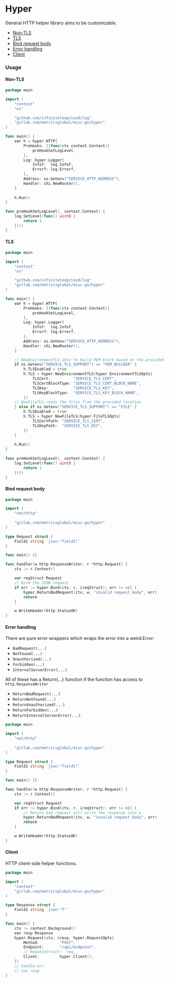 # Hyper

General HTTP helper library aims to be customizable.

- [Non-TLS](#non-tls)
- [TLS](#tls)
- [Bind request body](#bind-request-body)
- [Error handling](#error-handling)
- [Client](#client)

### Usage

#### Non-TLS

```go
package main

import (
	"context"
	"os"

	"github.com/infiniteloopcloud/log"
	"gitlab.com/metricsglobal/misc-go/hyper"
)

func main() {
	var h = hyper.HTTP{
		PreHooks: []func(ctx context.Context){
			preHookSetLogLevel,
		},
		Log: hyper.Logger{
			Infof:  log.Infof,
			Errorf: log.Errorf,
		},
		Address: os.Getenv("SERVICE_HTTP_ADDRESS"),
		Handler: chi.NewRouter(),
	}
	
	h.Run()
}

func preHookSetLogLevel(_ context.Context) {
	log.SetLevel(func() uint8 {
		return 1
	}())
}
```

#### TLS

```go
package main

import (
	"context"
	"os"

	"github.com/infiniteloopcloud/log"
	"gitlab.com/metricsglobal/misc-go/hyper"
)

func main() {
	var h = hyper.HTTP{
		PreHooks: []func(ctx context.Context){
			preHookSetLogLevel,
		},
		Log: hyper.Logger{
			Infof:  log.Infof,
			Errorf: log.Errorf,
		},
		Address: os.Getenv("SERVICE_HTTP_ADDRESS"),
		Handler: chi.NewRouter(),
	}

	// NewEnvironmentTLS able to build PEM block based on the provided information
	if os.Getenv("SERVICE_TLS_SUPPORT") == "PEM_BUILDER" {
		h.TLSEnabled = true
		h.TLS = hyper.NewEnvironmentTLS(hyper.EnvironmentTLSOpts{
			TLSCert:          "SERVICE_TLS_CERT",
			TLSCertBlockType: "SERVICE_TLS_CERT_BLOCK_NAME",
			TLSKey:           "SERVICE_TLS_KEY",
			TLSKeyBlockType:  "SERVICE_TLS_KEY_BLOCK_NAME",
		})
    // NewFileTLS reads the files from the provided location
	} else if os.Getenv("SERVICE_TLS_SUPPORT") == "FILE" {
		h.TLSEnabled = true
		h.TLS = hyper.NewFileTLS(hyper.FileTLSOpts{
			TLSCertPath: "SERVICE_TLS_CERT",
			TLSKeyPath:  "SERVICE_TLS_KEY",
		})
	}
	
	h.Run()
}

func preHookSetLogLevel(_ context.Context) {
	log.SetLevel(func() uint8 {
		return 1
	}())
}
```

#### Bind request body

```go
package main

import (
	"net/http"
	
	"gitlab.com/metricsglobal/misc-go/hyper"
)

type Request struct {
	Field1 string `json:"field1"`
}

func main() {}

func handler(w http.ResponseWriter, r *http.Request) {
	ctx := r.Context()

	var reqStruct Request
	// Bind the JSON request
	if err := hyper.Bind(ctx, r, &reqStruct); err != nil {
		hyper.ReturnBadRequest(ctx, w, "invalid request body", err)
		return
	}

	w.WriteHeader(http.StatusOK)
}
```

#### Error handling

There are pure error wrappers which wraps the error into a weird.Error:

- `BadRequest(...)`
- `NotFound(...)`
- `Unauthorized(...)`
- `Forbidden(...)`
- `InternalServerError(...)`

All of these has a Return{...} function if the function has access to `http.ResponseWriter`

- `ReturnBadRequest(...)`
- `ReturnNotFound(...)`
- `ReturnUnauthorized(...)`
- `ReturnForbidden(...)`
- `ReturnInternalServerError(...)`

```go
package main

import (
	"net/http"
	
	"gitlab.com/metricsglobal/misc-go/hyper"
)

type Request struct {
	Field1 string `json:"field1"`
}

func main() {}

func handler(w http.ResponseWriter, r *http.Request) {
	ctx := r.Context()

	var reqStruct Request
	if err := hyper.Bind(ctx, r, &reqStruct); err != nil {
		// Return bad request will write the response into w
		hyper.ReturnBadRequest(ctx, w, "invalid request body", err)
		return
	}

	w.WriteHeader(http.StatusOK)
}
```

#### Client

HTTP client-side helper functions.

```go
package main

import (
	"context"
	"gitlab.com/metricsglobal/misc-go/hyper"
)

type Response struct {
	Field1 string `json:"f"`
}

func main() {
	ctx := context.Background()
	var resp Response
	hyper.Request(ctx, &resp, hyper.RequestOpts{
		Method:         "POST",
		Endpoint:       "/api/endpoint",
		// RequestStruct:  req,
		Client:         hyper.Client(),
	})
	// handle err
	// use resp
}
```